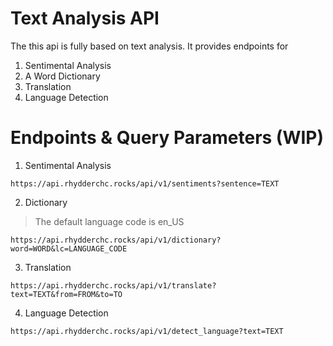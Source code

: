 # Text Analysis API

The this api is fully based on text analysis. It provides endpoints for 

1. Sentimental Analysis
2. A Word Dictionary
3. Translation 
4. Language Detection

# Endpoints & Query Parameters (WIP)

1. Sentimental Analysis

```
https://api.rhydderchc.rocks/api/v1/sentiments?sentence=TEXT
```
2. Dictionary

> The default language code is en_US

```
https://api.rhydderchc.rocks/api/v1/dictionary?word=WORD&lc=LANGUAGE_CODE

```
3. Translation

```
https://api.rhydderchc.rocks/api/v1/translate?text=TEXT&from=FROM&to=TO
```
4. Language Detection

```
https://api.rhydderchc.rocks/api/v1/detect_language?text=TEXT
```


